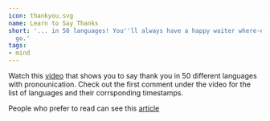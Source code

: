 ```yaml
---
icon: thankyou.svg
name: Learn to Say Thanks
short: '... in 50 languages! You''ll always have a happy waiter where-ever you''ll
  go.'
tags:
- mind
---
```


Watch this [video](https://www.youtube.com/watch?v=YGkAaTvYiNM) that shows you to say thank you in 50 different languages with pronounication. Check out the first comment under the video for the list of languages and their corrsponding timestamps.

People who prefer to read can see this [article](https://worldofwanderlust.com/say-thank-50-languages/)

